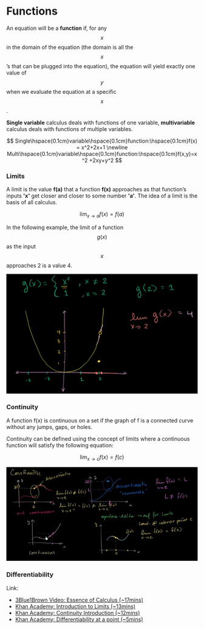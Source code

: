 # Functions

An equation will be a **function** if, for any $$x$$ in the domain of the equation \(the domain is all the $$x$$’s that can be plugged into the equation\), the equation will yield exactly one value of $$y$$ when we evaluate the equation at a specific $$x$$.

**Single variable** calculus deals with functions of one variable, **multivariable** calculus deals with functions of multiple variables.

$$
Single\hspace{0.1cm}variable\hspace{0.1cm}function:\hspace{0.1cm}f(x) = x^2+2x+1
\newline
Multi\hspace{0.1cm}variable\hspace{0.1cm}function:\hspace{0.1cm}f(x,y)=x^2 +2xy+y^2
$$

### Limits

A limit is the value **f\(a\)** that a function **f\(x\)** approaches as that function’s inputs **'x'** get closer and closer to some number **'a'**. The idea of a limit is the basis of all calculus.

$$
\lim_{x\to a} f(x) = f(a)
$$

In the following example, the limit of a function $$g(x)$$ as the input $$x$$approaches 2 is a value 4.

![](../../.gitbook/assets/screen-shot-2019-04-15-at-8.07.25-pm.png)

### Continuity

A function f\(x\) is continuous on a set if the graph of f is a connected curve without any jumps, gaps, or holes. 

Continuity can be defined using the concept of limits where a continuous function will satisfy the following equation:

$$
\lim_{x\to c} f(x) = f(c)
$$

![Continuity test](../../.gitbook/assets/continuity.JPG)

### Differentiability



Link:

* [3Blue1Brown Video: Essence of Calculus \(~17mins\)](https://www.youtube.com/watch?v=WUvTyaaNkzM)
* [Khan Academy: Introduction to Limits \(~13mins\)](https://www.youtube.com/watch?v=riXcZT2ICjA)
* [Khan Academy: Continuity Introduction \(~12mins\)](https://www.khanacademy.org/math/in-in-grade-12-ncert/in-in-continuity-differentiability/copy-of-continuity-at-a-point-ab/v/limits-to-define-continuity)
* [Khan Academy: Differentiability at a point \(~5mins\)](https://www.khanacademy.org/math/in-in-grade-12-ncert/in-in-continuity-differentiability/copy-of-differentiability-ab/v/differentiability-at-a-point-algebraic-is-differentiable)

